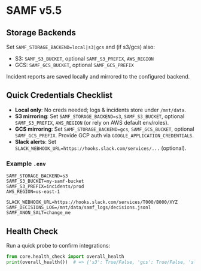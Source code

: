# SAMF v5.5


## Storage Backends
Set `SAMF_STORAGE_BACKEND=local|s3|gcs` and (if s3/gcs) also:
- S3: `SAMF_S3_BUCKET`, optional `SAMF_S3_PREFIX`, `AWS_REGION`
- GCS: `SAMF_GCS_BUCKET`, optional `SAMF_GCS_PREFIX`

Incident reports are saved locally and mirrored to the configured backend.


## Quick Credentials Checklist
- **Local only**: No creds needed; logs & incidents store under `/mnt/data`.
- **S3 mirroring**: Set `SAMF_STORAGE_BACKEND=s3`, `SAMF_S3_BUCKET`, optional `SAMF_S3_PREFIX`, `AWS_REGION` (or rely on AWS default env/roles).
- **GCS mirroring**: Set `SAMF_STORAGE_BACKEND=gcs`, `SAMF_GCS_BUCKET`, optional `SAMF_GCS_PREFIX`. Provide GCP auth via `GOOGLE_APPLICATION_CREDENTIALS`.
- **Slack alerts**: Set `SLACK_WEBHOOK_URL=https://hooks.slack.com/services/...` (optional).

### Example `.env`
```
SAMF_STORAGE_BACKEND=s3
SAMF_S3_BUCKET=my-samf-bucket
SAMF_S3_PREFIX=incidents/prod
AWS_REGION=us-east-1

SLACK_WEBHOOK_URL=https://hooks.slack.com/services/T000/B000/XYZ
SAMF_DECISIONS_LOG=/mnt/data/samf_logs/decisions.jsonl
SAMF_ANON_SALT=change_me
```

## Health Check
Run a quick probe to confirm integrations:
```python
from core.health_check import overall_health
print(overall_health())  # => {'s3': True/False, 'gcs': True/False, 'slack': True/False}
```
